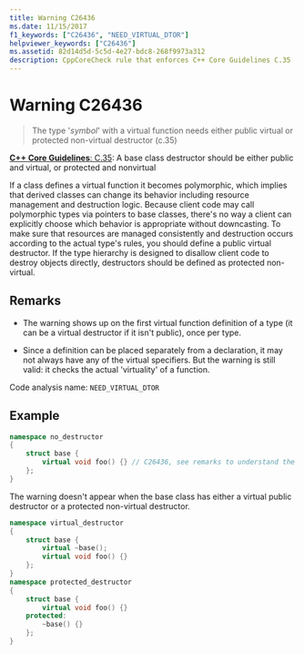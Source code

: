 ```yaml
---
title: Warning C26436
ms.date: 11/15/2017
f1_keywords: ["C26436", "NEED_VIRTUAL_DTOR"]
helpviewer_keywords: ["C26436"]
ms.assetid: 82d14d5d-5c5d-4e27-bdc8-268f9973a312
description: CppCoreCheck rule that enforces C++ Core Guidelines C.35
---
```

# Warning C26436

> The type '*symbol*' with a virtual function needs either public virtual or protected non-virtual destructor (c.35)

[**C++ Core Guidelines**: C.35](https://github.com/isocpp/CppCoreGuidelines/blob/master/CppCoreGuidelines.md#c35-a-base-class-destructor-should-be-either-public-and-virtual-or-protected-and-non-virtual): A base class destructor should be either public and virtual, or protected and nonvirtual

If a class defines a virtual function it becomes polymorphic, which implies that derived classes can change its behavior including resource management and destruction logic. Because client code may call polymorphic types via pointers to base classes, there's no way a client can explicitly choose which behavior is appropriate without downcasting. To make sure that resources are managed consistently and destruction occurs according to the actual type's rules, you should define a public virtual destructor. If the type hierarchy is designed to disallow client code to destroy objects directly, destructors should be defined as protected non-virtual.

## Remarks

- The warning shows up on the first virtual function definition of a type (it can be a virtual destructor if it isn't public), once per type.

- Since a definition can be placed separately from a declaration, it may not always have any of the virtual specifiers. But the warning is still valid: it checks the actual 'virtuality' of a function.

Code analysis name: `NEED_VIRTUAL_DTOR`

## Example

```cpp
namespace no_destructor
{
    struct base {
        virtual void foo() {} // C26436, see remarks to understand the placement of the warning.
    };
}
```

The warning doesn't appear when the base class has either a virtual public destructor or a protected non-virtual destructor.

```cpp
namespace virtual_destructor
{
    struct base {
        virtual ~base();
        virtual void foo() {}
    };
}
namespace protected_destructor
{
    struct base {
        virtual void foo() {}
    protected:
        ~base() {}
    };
}
```
